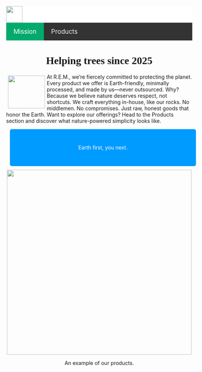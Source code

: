 <!DOCTYPE html>
<html lang="en">
<head>
  <meta charset="UTF-8">
  <meta name="viewport" content="width=device-width, initial-scale=1.0">
  <title>R.e.m</title>
  <style>
    .p {
    float: down;
    text-align: center;
    }
    article {
    background-color: #009bff;
    width: 100%;
    height: 100px;
    color: white;
    border-radius: 5px;
    border: 1px gray;
    margin: 10px;
    text-align: center;
    display: flex;
    justify-content: center;  
    align-items: center;      
   }
    nav {
    background-color:white;
    width: 100%;
    height: 45px
    }
   h1 {
    text-align: center;
    font-family: comfortaa
    }
    .img { 
    float: left;
    border: 1px gray;
    margin: 5px;
    clear: right;
    }
    .topnav {
      background-color: #333;
      overflow: hidden;
    }
      .topnav a {
      float: left;
      color: #f2f2f2;
      text-align: center;
      padding: 14px 20px;
      text-decoration: none;
      font-size: 17px;
    }
    .topnav a:hover {
      background-color: #ddd;
      color: black;
    }
      .topnav a.active {
      background-color: #04AA6D;
      color: white;
    }
  </style>
</head>
<body>
<nav><img src="https://static.vecteezy.com/system/resources/previews/043/765/969/original/tree-logo-design-illustration-vector.jpg" width="44" height="44"></nav>
  <div class="topnav">
    <a class="active" href="index.html">Mission</a>
    <a href="about.html">Products</a>
  </div>
<h1>Helping trees since 2025</h1>
<img class="img" src="https://essextreebrothers.co.uk/wp-content/uploads/2019/08/chelmsford-oak-tree-.jpg" width="100" height="89">
<p>At R.E.M., we’re fiercely committed to protecting the planet. Every product we offer is Earth-friendly, minimally processed, and made by us—never outsourced. Why? Because we believe nature deserves respect, not shortcuts.
We craft everything in-house, like our rocks. No middlemen. No compromises. Just raw, honest goods that honor the Earth.
 Want to explore our offerings?
Head to the Products section and discover what nature-powered simplicity looks like.
</p>
<div style="text-align: center;"><article>Earth first, you next.</article></div>
<div style="text-align: center;">
<img src="https://th.bing.com/th/id/OIP.KXm87Ae5z8-xZID_rS3svgHaGK?w=216&h=180&c=7&r=0&o=7&dpr=1.4&pid=1.7&rm=3" width="500" height="500">
</div>
<p class="p">An example of our products.</p>
</body>
</html>


